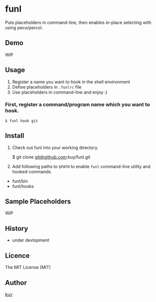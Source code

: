 funl
====

Puts placeholders in command-line, then enables in-place selecting with using peco/percol.

## Demo

WIP

## Usage

1. Register a name you want to hook in the shell environment
2. Define placeholders in `.funlrc` file
3. Use placeholders in command-line and enjoy :)

### First, register a command/program name which you want to hook.

    $ funl hook git

## Install

1. Check out funl into your working directory.

    $ git clone git@github.com:kuy/funl.git

2. Add following paths to `$PATH` to enable `funl` command-line utility and hooked commands

- funl/bin
- funl/hooks

## Sample Placeholders

WIP

## History

- under devlopment

## Licence

The MIT License (MIT)

## Author

[kuy](https://github.com/kuy)
